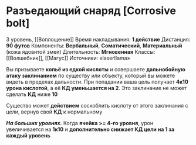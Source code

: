 # Разъедающий снаряд [Corrosive bolt]
3 уровень, [[Воплощение]]
Время накладывания: **1 действие**
Дистанция: **90 футов**
Компоненты: **Вербальный**, **Соматический**, **Материальный** (кожа ядовитой змеи)
Длительность: **Мгновенная**
Классы: [[Волшебник]], [[Магус]]
Источники: «laserllama»

Вы призываете **копьё из едкой кислоты** и совершаете **дальнобойную атаку заклинанием** по существу или объекту, который вы можете видеть в пределах дальности. При попадании ваша цель получает **4к10 урона кислотой**, а её **КД уменьшается на 2**. Это заклинание не может сделать **КД** ниже **10**

Существо может **действием** соскоблить кислоту от этого заклинания с цели, вернув свой **КД** к нормальному

**_На больших уровнях._** Когда **ячейка >= 4-го уровня**, урон увеличивается на **1к10** и **дополнительно снижает КД цели на 1 за каждый уровень**